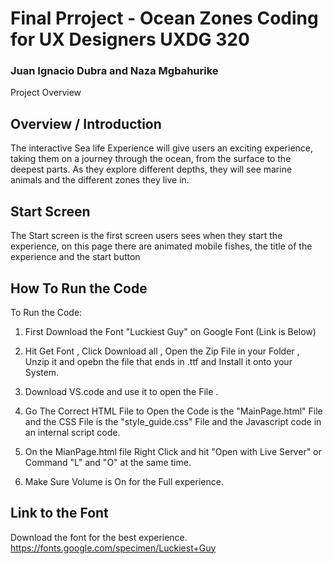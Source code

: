 # Final Prroject - Ocean Zones Coding for UX Designers UXDG 320
### Juan Ignacio Dubra and Naza Mgbahurike

Project Overview

## Overview / Introduction 

The interactive Sea life Experience will give users an exciting experience, taking them on a journey through the ocean, from the surface to the deepest parts. As they explore different depths, they will see marine animals and the different zones they live in.

## Start Screen 

The Start screen is the first screen users sees when they start the experience, on this page there are animated mobile fishes, the title of the experience and the start button

## How To Run the Code
To Run the Code:
1. First Download the Font "Luckiest Guy" on Google Font (Link is Below)

2. Hit Get Font , Click Download all , Open the Zip File in your Folder , Unzip it and opebn the file that ends in .ttf and Install it onto your System.

3. Download VS.code and use it to open the File .

4. Go The Correct HTML File to Open the Code is the "MainPage.html" File and the CSS File is the "style_guide.css" File and the Javascript code in an internal script code.

5. On the MianPage.html file Right Click and hit "Open with Live Server" or Command "L" and "O" at the same time.

6. Make Sure Volume is On for the Full experience.

## Link to the Font 

Download the font for the best experience.
https://fonts.google.com/specimen/Luckiest+Guy
